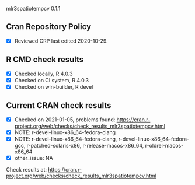 mlr3spatiotempcv 0.1.1

## Cran Repository Policy

- [x] Reviewed CRP last edited 2020-10-29.

## R CMD check results

- [x] Checked locally, R 4.0.3
- [x] Checked on CI system, R 4.0.3
- [x] Checked on win-builder, R devel

## Current CRAN check results

- [x] Checked on 2021-01-05, problems found: https://cran.r-project.org/web/checks/check_results_mlr3spatiotempcv.html
- [x] NOTE: r-devel-linux-x86_64-fedora-clang
- [x] NOTE: r-devel-linux-x86_64-fedora-clang, r-devel-linux-x86_64-fedora-gcc, r-patched-solaris-x86, r-release-macos-x86_64, r-oldrel-macos-x86_64
- [x] other_issue: NA

Check results at: https://cran.r-project.org/web/checks/check_results_mlr3spatiotempcv.html
